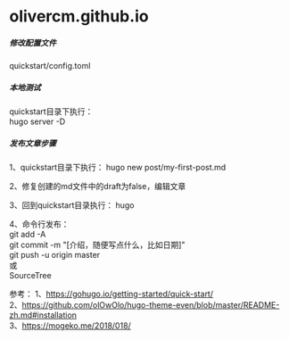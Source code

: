 # olivercm.github.io
##### 修改配置文件  
quickstart/config.toml

##### 本地测试  
quickstart目录下执行：  
hugo server -D

##### 发布文章步骤
1、quickstart目录下执行：
hugo new post/my-first-post.md

2、修复创建的md文件中的draft为false，编辑文章

3、回到quickstart目录执行：
hugo

4、命令行发布：  
git add -A  
git commit -m "[介绍，随便写点什么，比如日期]"  
git push -u origin master  
或  
SourceTree

参考：
1、https://gohugo.io/getting-started/quick-start/  
2、https://github.com/olOwOlo/hugo-theme-even/blob/master/README-zh.md#installation  
3、https://mogeko.me/2018/018/  
